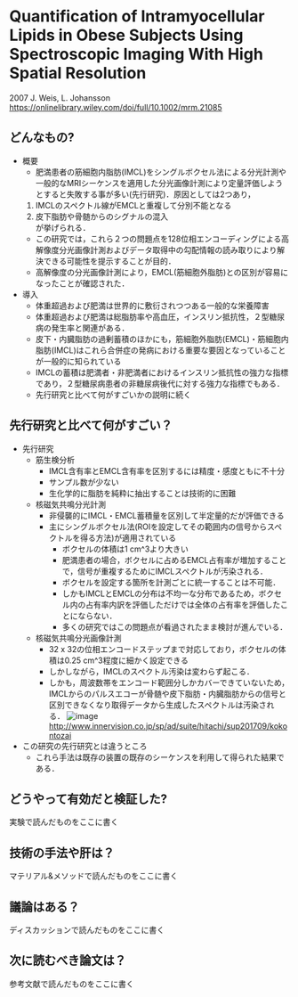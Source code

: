 # Quantification of Intramyocellular Lipids in Obese Subjects Using Spectroscopic Imaging With High Spatial Resolution
2007 J. Weis, L. Johansson  
https://onlinelibrary.wiley.com/doi/full/10.1002/mrm.21085

## どんなもの?
- 概要
    - 肥満患者の筋細胞内脂肪(IMCL)をシングルボクセル法による分光計測や一般的なMRIシーケンスを適用した分光画像計測により定量評価しようとすると失敗する事が多い(先行研究)．原因としては2つあり，  
    1. IMCLのスペクトル線がEMCLと重複して分別不能となる
    2. 皮下脂肪や骨髄からのシグナルの混入  
    が挙げられる．
    - この研究では，これら２つの問題点を128位相エンコーディングによる高解像度分光画像計測およびデータ取得中の勾配情報の読み取りにより解決できる可能性を提示することが目的．
    - 高解像度の分光画像計測により，EMCL(筋細胞外脂肪)との区別が容易になったことが確認された．
- 導入
    - 体重超過および肥満は世界的に敷衍されつつある一般的な栄養障害
    - 体重超過および肥満は総脂肪率や高血圧，インスリン抵抗性，２型糖尿病の発生率と関連がある．
    - 皮下・内臓脂肪の過剰蓄積のほかにも，筋細胞外脂肪(EMCL)・筋細胞内脂肪(IMCL)はこれら合併症の発病における重要な要因となっていることが一般的に知られている
    - IMCLの蓄積は肥満者・非肥満者におけるインスリン抵抗性の強力な指標であり，２型糖尿病患者の非糖尿病後代に対する強力な指標でもある．
    - 先行研究と比べて何がすごいかの説明に続く
## 先行研究と比べて何がすごい？
- 先行研究
    - 筋生検分析
        - IMCL含有率とEMCL含有率を区別するには精度・感度ともに不十分
        - サンプル数が少ない
        - 生化学的に脂肪を純粋に抽出することは技術的に困難
    - 核磁気共鳴分光計測
        - 非侵襲的にIMCL・EMCL蓄積量を区別して半定量的だが評価できる
        - 主にシングルボクセル法(ROIを設定してその範囲内の信号からスペクトルを得る方法)が適用されている
            - ボクセルの体積は1 cm^3より大きい
            - 肥満患者の場合，ボクセルに占めるEMCL占有率が増加することで，信号が重複するためにIMCLスペクトルが汚染される．
            - ボクセルを設定する箇所を計測ごとに統一することは不可能．
            - しかもIMCLとEMCLの分布は不均一な分布であるため，ボクセル内の占有率内訳を評価しただけでは全体の占有率を評価したことにならない．
            - 多くの研究ではこの問題点が看過されたまま検討が進んでいる．
    - 核磁気共鳴分光画像計測
        - 32 x 32の位相エンコードステップまで対応しており，ボクセルの体積は0.25 cm^3程度に細かく設定できる
        - しかしながら，IMCLのスペクトル汚染は変わらず起こる．
        - しかも，周波数帯をエンコード範囲分しかカバーできていないため，IMCLからのパルスエコーが骨髄や皮下脂肪・内臓脂肪からの信号と区別できなくなり取得データから生成したスペクトルは汚染される．
        ![image](https://user-images.githubusercontent.com/33616505/49375388-7c015180-f747-11e8-9a4b-3e93c1033407.png)  
        http://www.innervision.co.jp/sp/ad/suite/hitachi/sup201709/kokontozai
- この研究の先行研究とは違うところ
    - これら手法は既存の装置の既存のシーケンスを利用して得られた結果である．

## どうやって有効だと検証した?
実験で読んだものをここに書く

## 技術の手法や肝は？
マテリアル&メソッドで読んだものをここに書く

## 議論はある？
ディスカッションで読んだものをここに書く

## 次に読むべき論文は？
参考文献で読んだものをここに書く